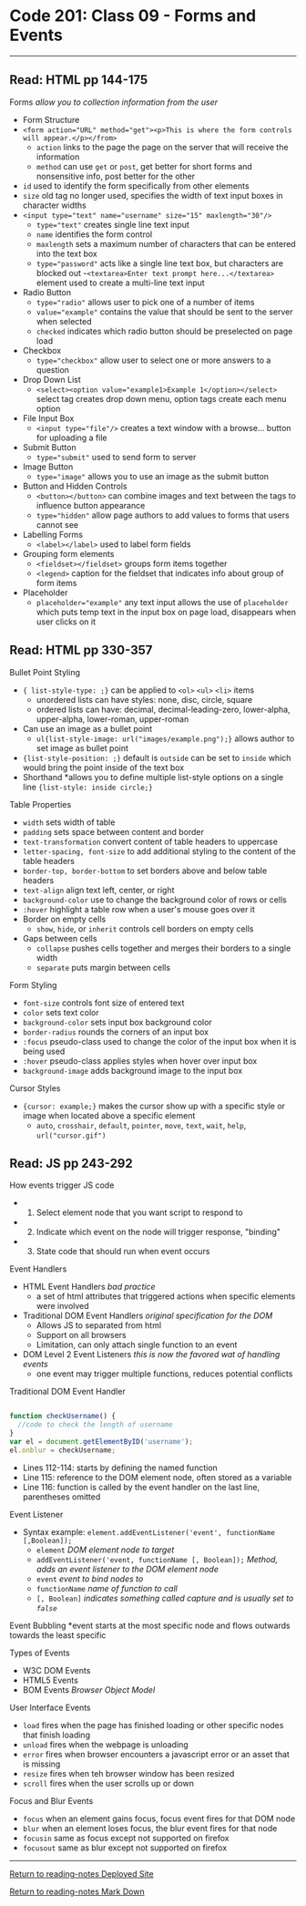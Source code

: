 # Code 201: Class 09 - Forms and Events

***

## Read: HTML pp 144-175

Forms *allow you to collection information from the user*

- Form Structure
- `<form action="URL" method="get"><p>This is where the form controls will appear.</p></from>`
  - `action` links to the page the page on the server that will receive the information
  - `method` can use `get` or `post`, get better for short forms and nonsensitive info, post better for the other
- `id` used to identify the form specifically from other elements
- `size` old tag no longer used, specifies the width of text input boxes in character widths
- `<input type="text" name="username" size="15" maxlength="30"/>` 
  - `type="text"` creates single line text input
  - `name` identifies the form control
  - `maxlength` sets a maximum number of characters that can be entered into the text box
  - `type="password"` acts like a single line text box, but characters are blocked out
-`<textarea>Enter text prompt here...</textarea>` element used to create a multi-line text input
- Radio Button
  - `type="radio"` allows user to pick one of a number of items
  - `value="example"` contains the value that should be sent to the server when selected
  - `checked` indicates which radio button should be preselected on page load
- Checkbox
  - `type="checkbox"` allow user to select one or more answers to a question
- Drop Down List
  - `<select><option value="example1>Example 1</option></select>` select tag creates drop down menu, option tags create each menu option
- File Input Box
  - `<input type="file"/>` creates a text window with a browse... button for uploading a file
- Submit Button
  - `type="submit"` used to send form to server
- Image Button
  - `type="image"` allows you to use an image as the submit button
- Button and Hidden Controls
  - `<button></button>` can combine images and text between the tags to influence button appearance
  - `type="hidden"` allow page authors to add values to forms that users cannot see
- Labelling Forms
  - `<label></label>` used to label form fields
- Grouping form elements
  - `<fieldset></fieldset>` groups form items together
  - `<legend>` caption for the fieldset that indicates info about group of form items
- Placeholder
  - `placeholder="example"` any text input allows the use of `placeholder` which puts temp text in the input box on page load, disappears when user clicks on it

## Read: HTML pp 330-357

Bullet Point Styling

- `{ list-style-type: ;}` can be applied to `<ol>` `<ul>` `<li>` items
  - unordered lists can have styles: none, disc, circle, square
  - ordered lists can have: decimal, decimal-leading-zero, lower-alpha, upper-alpha, lower-roman, upper-roman
- Can use an image as a bullet point
  - `ul{list-style-image: url("images/example.png");}` allows author to set image as bullet point
- `{list-style-position: ;}` default is `outside` can be set to `inside` which would bring the point inside of the text box
- Shorthand *allows you to define multiple list-style options on a single line `{list-style: inside circle;}`

Table Properties

- `width` sets width of table
- `padding` sets space between content and border
- `text-transformation` convert content of table headers to uppercase
- `letter-spacing, font-size` to add additional styling to the content of the table headers
- `border-top, border-bottom` to set borders above and below table headers
- `text-align` align text left, center, or right
- `background-color` use to change the background color of rows or cells
- `:hover` highlight a table row when a user's mouse goes over it
- Border on empty cells
  - `show`, `hide`, or `inherit` controls cell borders on empty cells
- Gaps between cells
  - `collapse` pushes cells together and merges their borders to a single width
  - `separate` puts margin between cells

Form Styling

- `font-size` controls font size of entered text
- `color` sets text color
- `background-color` sets input box background color
- `border-radius` rounds the corners of an input box
- `:focus` pseudo-class used to change the color of the input box when it is being used
- `:hover` pseudo-class applies styles when hover over input box
- `background-image` adds background image to the input box

Cursor Styles

- `{cursor: example;}` makes the cursor show up with a specific style or image when located above a specific element
  - `auto`, `crosshair`, `default`, `pointer`, `move`, `text`, `wait`, `help`, `url("cursor.gif")`

## Read: JS pp 243-292

How events trigger JS code

- 1. Select element node that you want script to respond to
- 2. Indicate which event on the node will trigger response, "binding"
- 3. State code that should run when event occurs

Event Handlers

- HTML Event Handlers *bad practice*
  - a set of html attributes that triggered actions when specific elements were involved
- Traditional DOM Event Handlers *original specification for the DOM*
  - Allows JS to separated from html
  - Support on all browsers
  - Limitation, can only attach single function to an event
- DOM Level 2 Event Listeners *this is now the favored wat of handling events*
  - one event may trigger multiple functions, reduces potential conflicts

Traditional DOM Event Handler

```js

function checkUsername() {
  //code to check the length of username
}
var el = document.getElementByID('username');
el.onblur = checkUsername;

```

- Lines 112-114: starts by defining the named function
- Line 115: reference to the DOM element node, often stored as a variable
- Line 116: function is called by the event handler on the last line, parentheses omitted

Event Listener

- Syntax example: `element.addEventListener('event', functionName [,Boolean]);`
  - `element` *DOM element node to target*
  - `addEventListener('event, functionName [, Boolean]);` *Method, adds an event listener to the DOM element node*
  - `event` *event to bind nodes to*
  - `functionName` *name of function to call*
  - `[, Boolean]` *indicates something called capture and is usually set to `false`*
  
Event Bubbling *event starts at the most specific node and flows outwards towards the least specific

Types of Events

- W3C DOM Events 
- HTML5 Events
- BOM Events *Browser Object Model*

User Interface Events

- `load` fires when the page has finished loading or other specific nodes that finish loading
- `unload` fires when the webpage is unloading
- `error` fires when browser encounters a javascript error or an asset that is missing
- `resize` fires when teh browser window has been resized
- `scroll` fires when the user scrolls up or down

Focus and Blur Events

- `focus` when an element gains focus, focus event fires for that DOM node
- `blur` when an element loses focus, the blur event fires for that node
- `focusin` same as focus except not supported on firefox
- `focusout` same as blur except not supported on firefox

***

[Return to reading-notes Deployed Site](https://simon-panek.github.io/reading-notes/)

[Return to reading-notes Mark Down](https://github.com/simon-panek/reading-notes)

